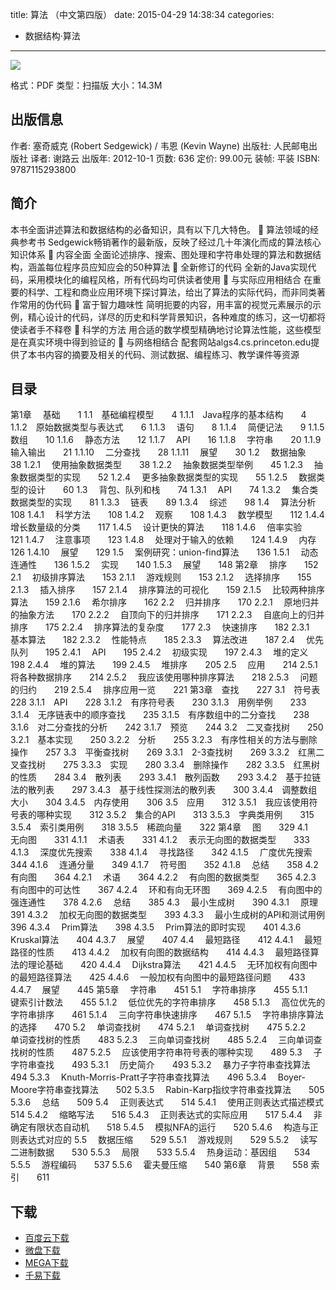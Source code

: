 title: 算法 （中文第四版）
date: 2015-04-29 14:38:34
categories:
  - 数据结构·算法
---

![](http://img5.douban.com/lpic/s24409638.jpg)

格式：PDF
类型：扫描版
大小：14.3M

<!--more-->

## 出版信息 ##

作者: 塞奇威克 (Robert Sedgewick) / 韦恩 (Kevin Wayne) 
出版社: 人民邮电出版社
译者: 谢路云 
出版年: 2012-10-1
页数: 636
定价: 99.00元
装帧: 平装
ISBN: 9787115293800

## 简介 ##

本书全面讲述算法和数据结构的必备知识，具有以下几大特色。
 算法领域的经典参考书
Sedgewick畅销著作的最新版，反映了经过几十年演化而成的算法核心知识体系
 内容全面
全面论述排序、搜索、图处理和字符串处理的算法和数据结构，涵盖每位程序员应知应会的50种算法
 全新修订的代码
全新的Java实现代码，采用模块化的编程风格，所有代码均可供读者使用
 与实际应用相结合
在重要的科学、工程和商业应用环境下探讨算法，给出了算法的实际代码，而非同类著作常用的伪代码
 富于智力趣味性
简明扼要的内容，用丰富的视觉元素展示的示例，精心设计的代码，详尽的历史和科学背景知识，各种难度的练习，这一切都将使读者手不释卷
 科学的方法
用合适的数学模型精确地讨论算法性能，这些模型是在真实环境中得到验证的
 与网络相结合
配套网站algs4.cs.princeton.edu提供了本书内容的摘要及相关的代码、测试数据、编程练习、教学课件等资源

## 目录 ##

第1章　 基础　　1
1.1　基础编程模型　　4
1.1.1　Java程序的基本结构　　4
1.1.2　原始数据类型与表达式　　6
1.1.3　 语句　　8
1.1.4　 简便记法　　9
1.1.5　 数组　　10
1.1.6　 静态方法　　12
1.1.7　 API　　16
1.1.8　 字符串　　20
1.1.9　 输入输出　　21
1.1.10　 二分查找　　28
1.1.11　 展望　　30
1.2　 数据抽象　　38
1.2.1　 使用抽象数据类型　　38
1.2.2　 抽象数据类型举例　　45
1.2.3　 抽象数据类型的实现　　52
1.2.4　 更多抽象数据类型的实现　　55
1.2.5　 数据类型的设计　　60
1.3　 背包、队列和栈　　74
1.3.1　 API　　74
1.3.2　 集合类数据类型的实现　　81
1.3.3　 链表　　89
1.3.4　 综述　　98
1.4　 算法分析　　108
1.4.1　 科学方法　　108
1.4.2　 观察　　108
1.4.3　 数学模型　　112
1.4.4　 增长数量级的分类　　117
1.4.5　 设计更快的算法　　118
1.4.6　 倍率实验　　121
1.4.7　 注意事项　　123
1.4.8　 处理对于输入的依赖　　124
1.4.9　 内存　　126
1.4.10　 展望　　129
1.5　 案例研究：union-find算法　　136
1.5.1　 动态连通性　　136
1.5.2　 实现　　140
1.5.3　 展望　　148
第2章　 排序　　152
2.1　 初级排序算法　　153
2.1.1　 游戏规则　　153
2.1.2　 选择排序　　155
2.1.3　 插入排序　　157
2.1.4　 排序算法的可视化　　159
2.1.5　 比较两种排序算法　　159
2.1.6　 希尔排序　　162
2.2　 归并排序　　170
2.2.1　 原地归并的抽象方法　　170
2.2.2　 自顶向下的归并排序　　171
2.2.3　 自底向上的归并排序　　175
2.2.4　 排序算法的复杂度　　177
2.3　 快速排序　　182
2.3.1　 基本算法　　182
2.3.2　 性能特点　　185
2.3.3　 算法改进　　187
2.4　 优先队列　　195
2.4.1　 API　　195
2.4.2　 初级实现　　197
2.4.3　 堆的定义　　198
2.4.4　 堆的算法　　199
2.4.5　 堆排序　　205
2.5　 应用　　214
2.5.1　 将各种数据排序　　214
2.5.2　 我应该使用哪种排序算法　　218
2.5.3　 问题的归约　　219
2.5.4　 排序应用一览　　221
第3章　查找　　227
3.1　符号表　　228
3.1.1　API　　228
3.1.2　有序符号表　　230
3.1.3　用例举例　　233
3.1.4　无序链表中的顺序查找　　235
3.1.5　有序数组中的二分查找　　238
3.1.6　对二分查找的分析　　242
3.1.7　预览　　244
3.2　二叉查找树　　250
3.2.1　基本实现　　250
3.2.2　分析　　255
3.2.3　有序性相关的方法与删除操作　　257
3.3　平衡查找树　　269
3.3.1　2-3查找树　　269
3.3.2　红黑二叉查找树　　275
3.3.3　实现　　280
3.3.4　删除操作　　282
3.3.5　红黑树的性质　　284
3.4　散列表　　293
3.4.1　散列函数　　293
3.4.2　基于拉链法的散列表　　297
3.4.3　基于线性探测法的散列表　　300
3.4.4　调整数组大小　　304
3.4.5　内存使用　　306
3.5　应用　　312
3.5.1　我应该使用符号表的哪种实现　　312
3.5.2　集合的API　　313
3.5.3　字典类用例　　315
3.5.4　索引类用例　　318
3.5.5　稀疏向量　　322
第4章　 图　　329
4.1　 无向图　　331
4.1.1　 术语表　　331
4.1.2　 表示无向图的数据类型　　333
4.1.3　 深度优先搜索　　338
4.1.4　 寻找路径　　342
4.1.5　 广度优先搜索　　344
4.1.6　 连通分量　　349
4.1.7　 符号图　　352
4.1.8　 总结　　358
4.2　 有向图　　364
4.2.1　 术语　　364
4.2.2　 有向图的数据类型　　365
4.2.3　 有向图中的可达性　　367
4.2.4　 环和有向无环图　　369
4.2.5　 有向图中的强连通性　　378
4.2.6　 总结　　385
4.3　 最小生成树　　390
4.3.1　 原理　　391
4.3.2　 加权无向图的数据类型　　393
4.3.3　 最小生成树的API和测试用例　　396
4.3.4　 Prim算法　　398
4.3.5　 Prim算法的即时实现　　401
4.3.6　 Kruskal算法　　404
4.3.7　 展望　　407
4.4　 最短路径　　412
4.4.1　 最短路径的性质　　413
4.4.2　 加权有向图的数据结构　　414
4.4.3　 最短路径算法的理论基础　　420
4.4.4　 Dijkstra算法　　421
4.4.5　 无环加权有向图中的最短路径算法　　425
4.4.6　 一般加权有向图中的最短路径问题　　433
4.4.7　 展望　　445
第5章　 字符串　　451
5.1　 字符串排序　　455
5.1.1　 键索引计数法　　455
5.1.2　 低位优先的字符串排序　　458
5.1.3　 高位优先的字符串排序　　461
5.1.4　 三向字符串快速排序　　467
5.1.5　 字符串排序算法的选择　　470
5.2　 单词查找树　　474
5.2.1　 单词查找树　　475
5.2.2　 单词查找树的性质　　483
5.2.3　 三向单词查找树　　485
5.2.4　 三向单词查找树的性质　　487
5.2.5　 应该使用字符串符号表的哪种实现　　489
5.3　 子字符串查找　　493
5.3.1　 历史简介　　493
5.3.2　 暴力子字符串查找算法　　494
5.3.3　 Knuth-Morris-Pratt子字符串查找算法　　496
5.3.4　 Boyer-Moore字符串查找算法　　502
5.3.5　 Rabin-Karp指纹字符串查找算法　　505
5.3.6　 总结　　509
5.4　 正则表达式　　514
5.4.1　 使用正则表达式描述模式　　514
5.4.2　 缩略写法　　516
5.4.3　 正则表达式的实际应用　　517
5.4.4　 非确定有限状态自动机　　518
5.4.5　 模拟NFA的运行　　520
5.4.6　 构造与正则表达式对应的
5.5　 数据压缩　　529
5.5.1　 游戏规则　　529
5.5.2　 读写二进制数据　　530
5.5.3　 局限　　533
5.5.4　 热身运动：基因组　　534
5.5.5　 游程编码　　537
5.5.6　 霍夫曼压缩　　540
第6章　 背景　　558
索引　　611

## 下载 ##

* [百度云下载](http://pan.baidu.com/s/1pJE7neF)
* [微盘下载](http://vdisk.weibo.com/s/aADaW4YRPbn_N)
* [MEGA下载](https://mega.co.nz/#!qIcS0DZL!fB7TNVtM7fC4Dq0qEI_5C2euhV8Iy47YXjc9xJhY2cQ)
* [千易下载](http://1000eb.com/1ggi7)
